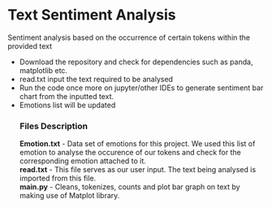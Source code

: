 # Text Sentiment Analysis
Sentiment analysis based on the occurrence of certain tokens within the provided text
<ul>
<li>Download the repository and check for dependencies such as panda, matplotlib etc.
<li>read.txt input the text required to be analysed
<li> Run the code once more on jupyter/other IDEs to generate sentiment bar chart from the inputted text. 
<li> Emotions list will be updated <br>

<h3>Files Description</h3>
<b>Emotion.txt</b> - Data set of emotions for this project. We used this list of emotion to analyse the occurence of our tokens and check for the corresponding emotion attached to it. <br>
  <b>read.txt</b> - This file serves as our user input. The text being analysed is imported from this file. <br>
<b>main.py</b> - Cleans, tokenizes, counts and plot bar graph on text by making use of Matplot library. <br>
